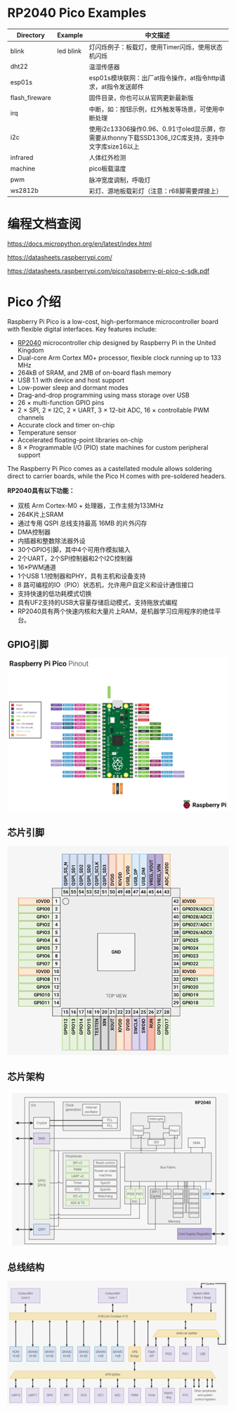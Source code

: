 # RP2040 Pico Examples

| Directory      | Example   | 中文描述                                                     |
| -------------- | --------- | ------------------------------------------------------------ |
| blink          | led blink | 灯闪烁例子：板载灯，使用Timer闪烁，使用状态机闪烁            |
| dht22          |           | 温湿传感器                                                   |
| esp01s         |           | esp01s模块联网：出厂at指令操作，at指令http请求，at指令发送邮件 |
| flash_fireware |           | 固件目录，你也可以从官网更新最新版                           |
| irq            |           | 中断，如：按钮示例，红外触发等场景，可使用中断处理           |
| i2c            |           | 使用i2c13306操作0.96、0.91寸oled显示屏，你需要从thonny下载SSD1306_I2C库支持，支持中文字库size16以上 |
| infrared       |           | 人体红外检测                                                 |
| machine        |           | pico板载温度                                                 |
| pwm            |           | 脉冲宽度调制，呼吸灯                                         |
| ws2812b        |           | 彩灯、源地板载彩灯（注意：r68脚需要焊接上）                  |

# 编程文档查阅

https://docs.micropython.org/en/latest/index.html

https://datasheets.raspberrypi.com/

https://datasheets.raspberrypi.com/pico/raspberry-pi-pico-c-sdk.pdf



# Pico 介绍

Raspberry Pi Pico is a low-cost, high-performance microcontroller board with flexible digital interfaces. Key features include:

- [RP2040](https://www.raspberrypi.com/documentation/microcontrollers/rp2040.html#welcome-to-rp2040) microcontroller chip designed by Raspberry Pi in the United Kingdom
- Dual-core Arm Cortex M0+ processor, flexible clock running up to 133 MHz
- 264kB of SRAM, and 2MB of on-board flash memory
- USB 1.1 with device and host support
- Low-power sleep and dormant modes
- Drag-and-drop programming using mass storage over USB
- 26 × multi-function GPIO pins
- 2 × SPI, 2 × I2C, 2 × UART, 3 × 12-bit ADC, 16 × controllable PWM channels
- Accurate clock and timer on-chip
- Temperature sensor
- Accelerated floating-point libraries on-chip
- 8 × Programmable I/O (PIO) state machines for custom peripheral support

The Raspberry Pi Pico comes as a castellated module allows soldering direct to carrier boards, while the Pico H comes with pre-soldered headers.

**RP2040具有以下功能：**

- 双核 Arm Cortex-M0 + 处理器，工作主频为133MHz
- 264K片上SRAM
- 通过专用 QSPI 总线支持最高 16MB 的片外闪存
- DMA控制器
- 内插器和整数除法器外设
- 30个GPIO引脚，其中4个可用作模拟输入
- 2个UART，2个SPI控制器和2个I2C控制器
- 16×PWM通道
- 1个USB 1.1控制器和PHY，具有主机和设备支持
- 8 路可编程的IO（PIO）状态机，允许用户自定义和设计通信接口
- 支持快速的低功耗模式切换
- 具有UF2支持的USB大容量存储启动模式，支持拖放式编程
- RP2040具有两个快速内核和大量片上RAM，是机器学习应用程序的绝佳平台。

## GPIO引脚

![](GPIO引脚.jpg)



## 芯片引脚

![](芯片引脚.jpg)



## 芯片架构

![](芯片架构.png)



## 总线结构

![](总线结构.png)
